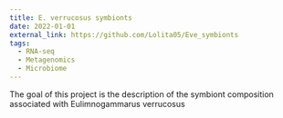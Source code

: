 ```yaml
---
title: E. verrucosus symbionts
date: 2022-01-01
external_link: https://github.com/Lolita05/Eve_symbionts
tags:
  - RNA-seq
  - Metagenomics
  - Microbiome
---
```


The goal of this project is the description of the symbiont composition associated with Eulimnogammarus verrucosus
<!--more-->
